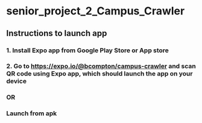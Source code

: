 # senior_project_2_Campus_Crawler

## Instructions to launch app

### 1. Install Expo app from Google Play Store or App store

### 2. Go to https://expo.io/@bcompton/campus-crawler and scan QR code using Expo app, which should launch the app on your device

### OR

### Launch from apk
